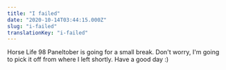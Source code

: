 ```yaml
---
title: "I failed"
date: "2020-10-14T03:44:15.000Z"
slug: "i-failed"
translationKey: "i-failed"
---
```


Horse Life 98 Paneltober is going for a small break. Don't worry, I'm going to pick it off from where I left shortly. Have a good day :)
